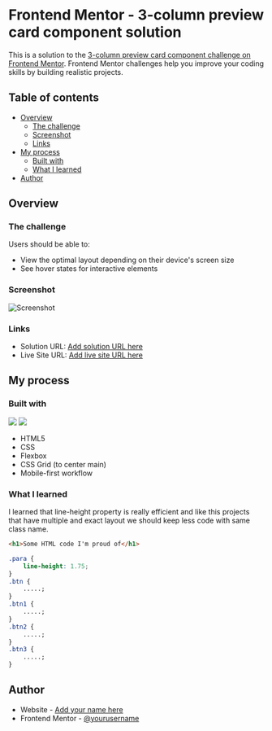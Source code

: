 # Frontend Mentor - 3-column preview card component solution

This is a solution to the [3-column preview card component challenge on Frontend Mentor](https://www.frontendmentor.io/challenges/3column-preview-card-component-pH92eAR2-). Frontend Mentor challenges help you improve your coding skills by building realistic projects.

## Table of contents

-   [Overview](#overview)
    -   [The challenge](#the-challenge)
    -   [Screenshot](#screenshot)
    -   [Links](#links)
-   [My process](#my-process)
    -   [Built with](#built-with)
    -   [What I learned](#what-i-learned)
-   [Author](#author)

## Overview

### The challenge

Users should be able to:

-   View the optimal layout depending on their device's screen size
-   See hover states for interactive elements

### Screenshot

![Screenshot](./screenshot.jpg)

### Links

-   Solution URL: [Add solution URL here](https://github.com/yusuf-s1/3-column-preview-card-component)
-   Live Site URL: [Add live site URL here](https://your-live-site-url.com)

## My process

### Built with

![](https://img.shields.io/badge/HTML-239120?style=for-the-badge&logo=html5&logoColor=white)
![](https://img.shields.io/badge/CSS-239120?&style=for-the-badge&logo=css3&logoColor=white)

-   HTML5
-   CSS
-   Flexbox
-   CSS Grid (to center main)
-   Mobile-first workflow

### What I learned

I learned that line-height property is really efficient and like this projects that have multiple and exact layout we should keep less code with same class name.

```html
<h1>Some HTML code I'm proud of</h1>
```

```css
.para {
    line-height: 1.75;
}
.btn {
    .....;
}
.btn1 {
    .....;
}
.btn2 {
    .....;
}
.btn3 {
    .....;
}
```

## Author

-   Website - [Add your name here](https://yusufs.w3spaces.com/)
-   Frontend Mentor - [@yourusername](https://www.frontendmentor.io/profile/yusfsqrtof)

